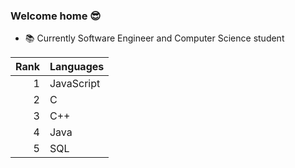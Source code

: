 ### Welcome home 😎

<!--
**sizenando-f/sizenando-f** is a ✨ _special_ ✨ repository because its `README.md` (this file) appears on your GitHub profile.

Here are some ideas to get you started:

- 🔭 I’m currently working on ...
- 🌱 I’m currently learning ...
- 👯 I’m looking to collaborate on ...
- 🤔 I’m looking for help with ...
- 💬 Ask me about ...
- 📫 How to reach me: ...
- 😄 Pronouns: ...
- ⚡ Fun fact: ...
-->

- 📚 Currently Software Engineer and Computer Science student

| Rank | Languages |
|-----:|---------------|
|     1| JavaScript |
|     2| C |
|     3| C++ |
|     4| Java |
|     5| SQL |

